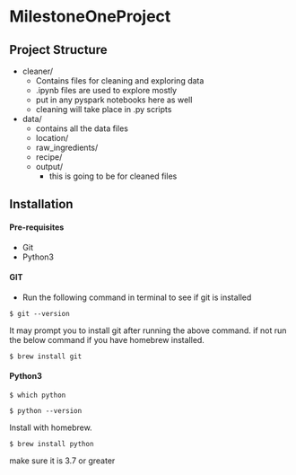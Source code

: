 # MilestoneOneProject

## Project Structure

* cleaner/
    * Contains files for cleaning and exploring data
    * .ipynb files are used to explore mostly
    * put in any pyspark notebooks here as well
    * cleaning will take place in .py scripts 
* data/
    * contains all the data files
    * location/
    * raw_ingredients/
    * recipe/
    * output/
        * this is going to be for cleaned files

## Installation

#### Pre-requisites

* Git
* Python3

#### GIT
* Run the following command in terminal to see if git is installed

```shell script
$ git --version
```
It may prompt you to install git after running the above command.
if not run the below command if you have homebrew installed.

```shell script
$ brew install git
```

#### Python3
```shell script
$ which python
```

```shell script
$ python --version
```

Install with homebrew.
```shell script
$ brew install python
```
make sure it is 3.7 or greater
